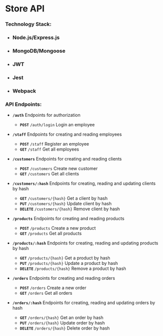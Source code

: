 # Store API

### Technology Stack:
* ### Node.js/Express.js
* ### MongoDB/Mongoose
* ### JWT
* ### Jest
* ### Webpack

### API Endpoints:
* __`/auth`__ Endpoints for authorization
  * __`POST`__ `/auth/login` Login an employee

* __`/staff`__ Endpoints for creating and reading employees
  * __`POST`__ `/staff` Register an employee
  * __`GET`__ `/staff` Get all employees

* __`/customers`__ Endpoints for creating and reading clients
  * __`POST`__ `/customers` Create new customer
  * __`GET`__ `/customers` Get all clients

* __`/customers/:hash`__ Endpoints for creating, reading and updating clients by hash
  * __`GET`__ `/customers/{hash}` Get a client by hash
  * __`PUT`__ `/customers/{hash}` Update client by hash
  * __`DELETE`__ `/customers/{hash}` Remove client by hash

* __`/products`__ Endpoints for creating and reading products
  * __`POST`__ `/products` Create a new product
  * __`GET`__ `/products` Get all products

* __`/products/:hash`__ Endpoints for creating, reading and updating products by hash
  * __`GET`__ `/products/{hash}` Get a product by hash
  * __`PUT`__ `/products/{hash}` Update a product by hash
  * __`DELETE`__ `/products/{hash}` Remove a product by hash

* __`/orders`__ Endpoints for creating and reading orders
  * __`POST`__ `/orders` Create a new order
  * __`GET`__ `/orders` Get all orders

* __`/orders/:hash`__ Endpoints for creating, reading and updating orders by hash
  * __`GET`__ `/orders/{hash}` Get an order by hash
  * __`PUT`__ `/orders/{hash}` Update order by hash
  * __`DELETE`__ `/orders/{hash}` Delete order by hash
